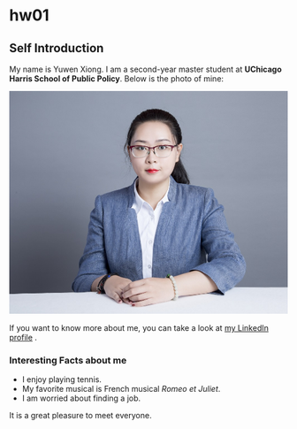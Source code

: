 # hw01

## Self Introduction
My name is Yuwen Xiong. I am a second-year master student at **UChicago Harris School of Public Policy**. Below is the photo of mine:

![Photo of Yuwen](LinkedIn-profile-smaller.jpg)

If you want to know more about me, you can take a look at [my LinkedIn profile](https://www.linkedin.com/in/yuwenxiong/) .

### Interesting Facts about me
* I enjoy playing tennis.
* My favorite musical is French musical *Romeo et Juliet*.
* I am worried about finding a job.

It is a great pleasure to meet everyone.
